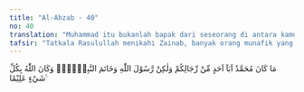 ```yaml
---
title: "Al-Ahzab - 40"
no: 40
translation: "Muhammad itu bukanlah bapak dari seseorang di antara kamu, tetapi dia adalah utusan Allah dan penutup para nabi. Dan Allah Maha Mengetahui segala sesuatu."
tafsir: "Tatkala Rasulullah menikahi Zainab, banyak orang munafik yang mencela pernikahan itu karena dipandang sebagai menikahi bekas istri anak sendiri. Maka Allah menurunkan ayat ini yang menyatakan bahwa Nabi Muhammad saw tidak usah khawatir tentang cemoohan orang-orang yang mengatakan bahwa beliau menikahi bekas istri anaknya, karena Zaid itu bukan anak kandung beliau, tetapi hanya anak angkat. Muhammad saw sekali-kali bukan bapak dari seorang laki-laki di antara umatnya, tetapi ia adalah utusan Allah dan nabi-Nya yang terakhir. Tidak ada nabi lagi setelah beliau. \n\nNabi Muhammad saw itu adalah bapak dari kaum Muslimin dalam segi kehormatan dan kasih sayang sebagaimana setiap rasul pun adalah bapak dari seluruh umatnya. Muhammad itu bukan bapak dari seorang laki-laki dari umatnya dengan pengertian \"bapak\" dalam segi keturunan yang menyebabkan haramnya mushaharah (perbesanan), tetapi beliau adalah bapak dari segenap kaum mukminin dalam segi agama. Beliau mempunyai rasa kasih sayang kepada seluruh umatnya untuk memperoleh kebahagiaan hidup di dunia dan akhirat, seperti kasih sayang seorang ayah terhadap anak-anaknya. \n\nAnak laki-laki Nabi saw dari Khadijah ada tiga orang, yaitu Qasim, thayyib, dan thahir, semuanya meninggal dunia sebelum balig. Dari Mariyah al-Qibthiyah, Nabi memperoleh seorang anak laki-laki bernama Ibrahim yang juga meninggal ketika masih kecil. Di samping tiga anak laki-laki, Nabi saw juga mempunyai empat anak perempuan dari Khadijah, yaitu Zainab., Ruqayyah, Ummu Kaltsum, dan Fathimah. Tiga yang pertama meninggal sebelum Nabi wafat. \n\nAllah Maha Mengetahui segala sesuatu tentang siapa yang diangkat sebagai nabi-nabi yang terdahulu dan siapa yang diangkat sebagai nabi penutup. Berikut hadis-hadis yang menerangkan tentang kedudukan Nabi Muhammad sebagai nabi penutup atau terakhir, di antaranya:\n\nDari Jabir bin Muth'im bahwa ia berkata, \"Aku mendengar Rasulullah bersabda, 'Aku punya beberapa nama: aku Muhammad, aku Ahmad, aku al-Mahi yang mana Allah menghapus kekufuran denganku dan aku al-hasyir di mana manusia dikumpulkan di bawah kakiku dan aku juga al-'aqib yang mana tidak ada lagi nabi sesudahku.\" (Riwayat al-Bukhari dan Muslim)\n\nDari Jabir bin 'Abdullah bahwa ia berkata, \"Rasulullah bersabda, 'Posisiku di antara para nabi adalah seperti seorang laki-laki yang membangun rumah, dia menyempurnakan dan menghiasinya kecuali satu tempat batu (bata yang belum dipasang). Orang yang memasuki rumah itu dan melihatnya berkata, 'Alangkah bagusnya rumah ini, kecuali satu tempat batu (bata yang belum dipasang), maka akulah batu (bata yang belum dipasang) itu, di mana aku menjadi penutup kenabian.\" (Riwayat Muslim)\n\nDari Abu Hurairah bahwa ia berkata, \"Rasulullah bersabda, 'Aku dilebihkan dari para nabi dengan enam hal: 1) Aku diberi kalimat yang singkat tapi padat (luas maknanya). 2) Aku ditolong dengan (diberi rasa) ketakutan (bagi musuh). 3) Dihalalkan bagiku rampasan perang. 4) Allah menjadikan bagiku bumi itu suci (untuk tayamum) dan menjadi masjid. 5) Aku diutus kepada seluruh makhluk, dan 6) Aku dijadikan sebagai penutup para nabi.\" (Riwayat Muslim dan at-Tirmidzi) \n\nDari Anas bin Malik bahwa ia berkata, \"Rasulullah bersabda, 'Kerasulan dan kenabian telah terputus, tidak ada lagi rasul dan nabi sesudahku.\" (Riwayat Ahmad)"
---
```


مَا كَانَ مُحَمَّدٌ اَبَآ اَحَدٍ مِّنْ رِّجَالِكُمْ وَلٰكِنْ رَّسُوْلَ اللّٰهِ وَخَاتَمَ النَّبِيّٖنَۗ وَكَانَ اللّٰهُ بِكُلِّ شَيْءٍ عَلِيْمًا ࣖ
